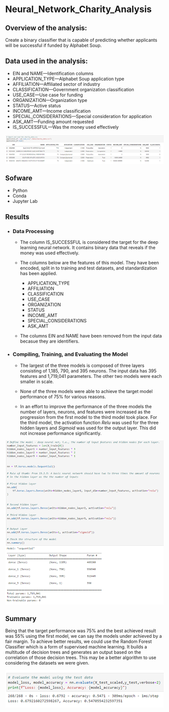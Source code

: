 # Neural_Network_Charity_Analysis

## Overview of the analysis:

Create a binary classifier that is capable of predicting whether applicants will be successful if 
funded by Alphabet Soup.

## Data used in the analysis:

- EIN and NAME—Identification columns
- APPLICATION_TYPE—Alphabet Soup application type
- AFFILIATION—Affiliated sector of industry
- CLASSIFICATION—Government organization classification
- USE_CASE—Use case for funding
- ORGANIZATION—Organization type
- STATUS—Active status
- INCOME_AMT—Income classification
- SPECIAL_CONSIDERATIONS—Special consideration for application
- ASK_AMT—Funding amount requested
- IS_SUCCESSFUL—Was the money used effectively

![dataset](./Images/dataset.png)

## Sofware

- Python 
- Conda
- Jupyter Lab

## Results

- ### Data Processing

    - The column IS_SUCCESSFUL is considered the target for the deep learning neural network. It contains binary data that reveals if the money was used effectively.

    - The columns below are the features of this model. They have been encoded, split in to      training and test datasets, and standardization has been applied. 

        - APPLICATION_TYPE
        - AFFILIATION
        - CLASSIFICATION
        - USE_CASE
        - ORGANIZATION
        - STATUS
        - INCOME_AMT
        - SPECIAL_CONSIDERATIONS
        - ASK_AMT

    - The columns EIN and NAME have been removed from the input data becasue they are identifiers.

- ### Compiling, Training, and Evaluating the Model

     - The largest of the three models is composed of three layers consisting of  1,185, 790, and 395 neurons. The input data has 395 features and  1,719,041 parameters. The other two models were each smaller in scale.

     - None of the three models were able to achieve the target model performance of 75% for various reasons.

     - In an effort to improve the performance of the three models the number of layers, neurons, and features were increased as the progression from the first model to the third model took place. For the third model, the activation function *Relu* was used for the three hidden layers and *Sigmoid* was used for the output layer. This did not increase performance significantly.

![model](./Images/D3_3_Model_definitions.png)

## Summary

Being that the target performance was 75% and the best achieved result was 55% using the first model, we can say the models under achieved by a fair margin. To achieve better results, we could use the Random Forest Classifier which is a form of supervised machine learning. It builds a multitude of decision trees and generates an output based on the correlation of those decision trees. This may be a better algorithm to use considering the datasets we were given.

![score](./Images/D3_1_accuracy_score.png)











